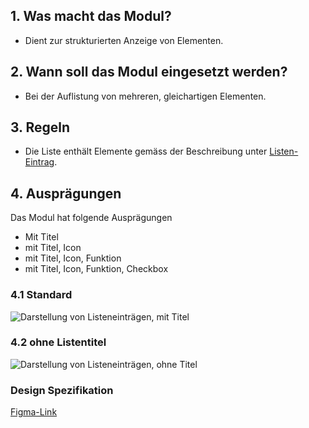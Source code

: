 ## 1. Was macht das Modul?
*   Dient zur strukturierten Anzeige von Elementen.

## 2. Wann soll das Modul eingesetzt werden?
*   Bei der Auflistung von mehreren, gleichartigen Elementen.

## 3. Regeln
*   Die Liste enthält Elemente gemäss der Beschreibung unter [Listen-Eintrag](https://digital.sbb.ch/de/mobile/elemente/listen-eintrag). 

## 4. Ausprägungen
Das Modul hat folgende Ausprägungen
* Mit Titel
* mit Titel,  Icon
* mit Titel,  Icon,  Funktion
* mit Titel,  Icon,  Funktion,  Checkbox

### 4.1 Standard
![Darstellung von Listeneinträgen, mit Titel](https://raw.githubusercontent.com/sbb-design-systems/design-system-mobile-documentation/doku-update/documentation/list-view/images/MM17_Liste_mit_Titel.png 'class: image')

### 4.2 ohne Listentitel
![Darstellung von Listeneinträgen, ohne Titel](https://raw.githubusercontent.com/sbb-design-systems/design-system-mobile-documentation/doku-update/documentation/list-view/images/MM17_Liste_ohne_Titel.png 'class: image')

### Design Spezifikation
[Figma-Link](https://www.figma.com/file/WOtLIam1xwrqcgnAITsEhV/Design-System-Mobile?node-id=29%3A6608)
